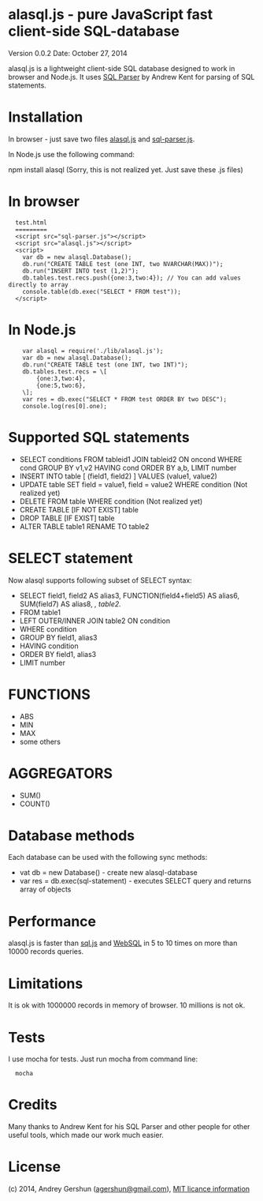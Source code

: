 alasql.js - pure JavaScript fast client-side SQL-database 
===
Version 0.0.2 Date: October 27, 2014 

alasql.js is a lightweight client-side SQL database designed to work in browser and Node.js. 
It uses [SQL Parser](https://github.com/forward/sql-parser) by Andrew Kent for parsing of SQL statements.

Installation
===

In browser - just save two files [alasql.js](lib/alasql.js) and [sql-parser.js](lib/sql-parser.js).

In Node.js use the following command:

  npm install alasql (Sorry, this is not realized yet. Just save these .js files)

In browser
==
```
  test.html
  =========
  <script src="sql-parser.js"></script>
  <script src="alasql.js"></script>	
  <script>
    var db = new alasql.Database();
    db.run("CREATE TABLE test (one INT, two NVARCHAR(MAX))");
    db.run("INSERT INTO test (1,2)");
    db.tables.test.recs.push({one:3,two:4}); // You can add values directly to array
    console.table(db.exec("SELECT * FROM test"));
  </script>

```
In Node.js
==
```
    var alasql = require('./lib/alasql.js');
    var db = new alasql.Database();
    db.run("CREATE TABLE test (one INT, two INT)");
    db.tables.test.recs = \[
        {one:3,two:4},
        {one:5,two:6},
    \];
    var res = db.exec("SELECT * FROM test ORDER BY two DESC");
    console.log(res[0].one);

```

Supported SQL statements
==
* SELECT conditions FROM tableid1 JOIN tableid2 ON oncond WHERE cond GROUP BY v1,v2 HAVING cond ORDER BY a,b, LIMIT number
* INSERT INTO table \[ (field1, field2) \] VALUES (value1, value2)
* UPDATE table SET field = value1, field = value2 WHERE condition (Not realized yet)
* DELETE FROM table WHERE condition (Not realized yet)
* CREATE TABLE \[IF NOT EXIST\] table
* DROP TABLE \[IF EXIST\] table
* ALTER TABLE table1 RENAME TO table2


SELECT statement
==

Now alasql supports following subset of SELECT syntax:

* SELECT field1, field2 AS alias3, FUNCTION(field4+field5) AS alias6, SUM(field7) AS alias8, *, table2.*
* FROM table1
* LEFT OUTER/INNER JOIN table2 ON condition
* WHERE condition
* GROUP BY field1, alias3
* HAVING condition
* ORDER BY field1, alias3
* LIMIT number

FUNCTIONS
==
* ABS
* MIN
* MAX
* some others

AGGREGATORS
==
* SUM()
* COUNT() 

Database methods
==

Each database can be used with the following sync methods:

* vat db = new Database() - create new alasql-database
* var res = db.exec(sql-statement) - executes SELECT query and returns array of objects 

Performance
===
alasql.js is faster than [sql.js]() and [WebSQL]() in 5 to 10 times on more than 10000 records queries. 

Limitations
==
It is ok with 1000000 records in memory of browser. 
10 millions is not ok.

Tests
==

I use mocha for tests. Just run mocha from command line:

```
  mocha
```


Credits
==
Many thanks to Andrew Kent for his SQL Parser and other people for other useful tools, which made our work much easier.

License
==

(c) 2014, Andrey Gershun (agershun@gmail.com), [MIT licance information](LICENSE)

